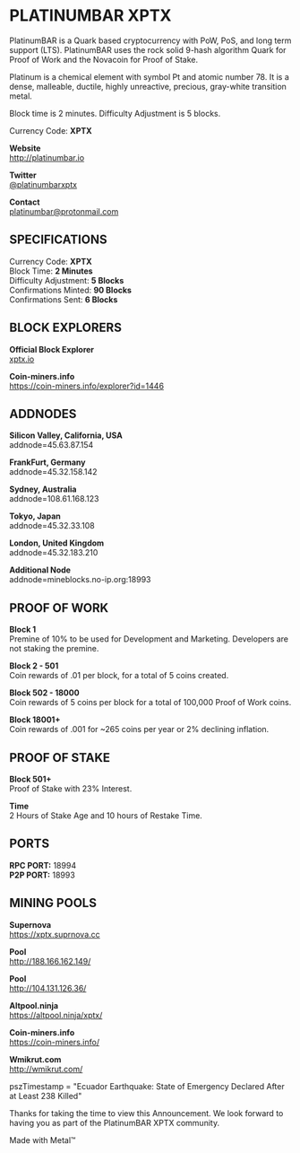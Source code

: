 <h1>PLATINUMBAR XPTX</h1>

<p>PlatinumBAR is a Quark based cryptocurrency with PoW, PoS, and long term support (LTS). PlatinumBAR uses the rock solid 9-hash algorithm Quark for Proof of Work and the Novacoin for Proof of Stake.</p>

<p>Platinum is a chemical element with symbol Pt and atomic number 78. It is a dense, malleable, ductile, highly unreactive, precious, gray-white transition metal.</p>

<p>Block time is 2 minutes. Difficulty Adjustment is 5 blocks.</p>

<p>Currency Code: <b>XPTX</b></p>

<p><b>Website</b><br>
<a href="http://platinumbar.io">http://platinumbar.io</a></p>

<p><b>Twitter</b><br>
<a href="https://twitter.com/platinumbarxptx">@platinumbarxptx</a></p>

<p><b>Contact</b><br>
<a href="mailto:platinumbar@protonmail.com">platinumbar@protonmail.com</a></p>

<h2>SPECIFICATIONS</h2>

<p>Currency Code: <b>XPTX</b><br>
Block Time: <b>2 Minutes</b><br>
Difficulty Adjustment: <b>5 Blocks</b><br>
Confirmations Minted: <b>90 Blocks</b><br>
Confirmations Sent: <b>6 Blocks</b></p>


<h2>BLOCK EXPLORERS</h2>

<p><b>Official Block Explorer</b><br>
<a href="xptx.io">xptx.io</a></p>

<p><b>Coin-miners.info</b><br>
<a href="https://coin-miners.info/explorer?id=1446">https://coin-miners.info/explorer?id=1446</a></p>

<h2>ADDNODES</h2>

<p><b>Silicon Valley, California, USA</b><br>
addnode=45.63.87.154</p>

<p><b>FrankFurt, Germany</b><br>
addnode=45.32.158.142</p>

<p><b>Sydney, Australia</b><br>
addnode=108.61.168.123</p>

<p><b>Tokyo, Japan</b><br>
addnode=45.32.33.108</p>

<p><b>London, United Kingdom</b><br>
addnode=45.32.183.210</p>

<p><b>Additional Node</b><br>
addnode=mineblocks.no-ip.org:18993</p>


<h2>PROOF OF WORK</h2>

<p><b>Block 1</b><br>
Premine of 10% to be used for Development and Marketing.
Developers are not staking the premine.</p>

<p><b>Block 2 - 501</b><br>
Coin rewards of .01 per block, for a total of 5 coins created.</p>

<p><b>Block 502 - 18000</b><br>
Coin rewards of 5 coins per block for a total of 100,000 Proof of Work coins.</p>

<p><b>Block 18001+</b><br>
Coin rewards of .001 for ~265 coins per year or 2% declining inflation.</p>


<h2>PROOF OF STAKE</h2>

<p><b>Block 501+</b><br>
Proof of Stake with 23% Interest.</p>

<p><b>Time</b><br>
2 Hours of Stake Age and 10 hours of Restake Time.</p>


<h2>PORTS</h2>

<p><b>RPC PORT:</b> 18994<br>
<b>P2P PORT:</b> 18993</p>


<h2>MINING POOLS</h2>

<p><b>Supernova</b><br>
<a href="https://xptx.suprnova.cc">https://xptx.suprnova.cc</a></p>

<p><b>Pool</b><br>
<a href="http://188.166.162.149/">http://188.166.162.149/</a></p>

<p><b>Pool</b><br>
<a href="http://104.131.126.36/">http://104.131.126.36/</a></p>

<p><b>Altpool.ninja</b><br>
<a href="https://altpool.ninja/xptx/">https://altpool.ninja/xptx/</a></p>

<p><b>Coin-miners.info</b><br>
<a href="https://coin-miners.info/">https://coin-miners.info/</a></p>

<p><b>Wmikrut.com</b><br>
<a href="http://wmikrut.com/">http://wmikrut.com/</a></p>

<p>pszTimestamp = "Ecuador Earthquake: State of Emergency Declared After at Least 238 Killed"</p>

<p>Thanks for taking the time to view this Announcement. We look forward to having you as part of the PlatinumBAR XPTX community.</p>

<p>Made with Metal™</p>
